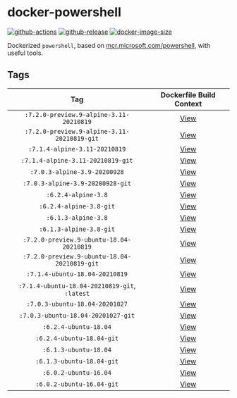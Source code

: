 # docker-powershell

[![github-actions](https://github.com/theohbrothers/docker-powershell/workflows/ci-master-pr/badge.svg)](https://github.com/theohbrothers/docker-powershell/actions)
[![github-release](https://img.shields.io/github/v/release/theohbrothers/docker-powershell?style=flat-square)](https://github.com/theohbrothers/docker-powershell/releases/)
[![docker-image-size](https://img.shields.io/docker/image-size/theohbrothers/docker-powershell/latest)](https://hub.docker.com/r/theohbrothers/docker-powershell)

Dockerized `powershell`, based on [mcr.microsoft.com/powershell](https://hub.docker.com/r/microsoft/powershell/), with useful tools.

## Tags

| Tag | Dockerfile Build Context |
|:-------:|:---------:|
| `:7.2.0-preview.9-alpine-3.11-20210819` | [View](variants/7.2.0-preview.9-alpine-3.11-20210819 ) |
| `:7.2.0-preview.9-alpine-3.11-20210819-git` | [View](variants/7.2.0-preview.9-alpine-3.11-20210819-git ) |
| `:7.1.4-alpine-3.11-20210819` | [View](variants/7.1.4-alpine-3.11-20210819 ) |
| `:7.1.4-alpine-3.11-20210819-git` | [View](variants/7.1.4-alpine-3.11-20210819-git ) |
| `:7.0.3-alpine-3.9-20200928` | [View](variants/7.0.3-alpine-3.9-20200928 ) |
| `:7.0.3-alpine-3.9-20200928-git` | [View](variants/7.0.3-alpine-3.9-20200928-git ) |
| `:6.2.4-alpine-3.8` | [View](variants/6.2.4-alpine-3.8 ) |
| `:6.2.4-alpine-3.8-git` | [View](variants/6.2.4-alpine-3.8-git ) |
| `:6.1.3-alpine-3.8` | [View](variants/6.1.3-alpine-3.8 ) |
| `:6.1.3-alpine-3.8-git` | [View](variants/6.1.3-alpine-3.8-git ) |
| `:7.2.0-preview.9-ubuntu-18.04-20210819` | [View](variants/7.2.0-preview.9-ubuntu-18.04-20210819 ) |
| `:7.2.0-preview.9-ubuntu-18.04-20210819-git` | [View](variants/7.2.0-preview.9-ubuntu-18.04-20210819-git ) |
| `:7.1.4-ubuntu-18.04-20210819` | [View](variants/7.1.4-ubuntu-18.04-20210819 ) |
| `:7.1.4-ubuntu-18.04-20210819-git`, `:latest` | [View](variants/7.1.4-ubuntu-18.04-20210819-git ) |
| `:7.0.3-ubuntu-18.04-20201027` | [View](variants/7.0.3-ubuntu-18.04-20201027 ) |
| `:7.0.3-ubuntu-18.04-20201027-git` | [View](variants/7.0.3-ubuntu-18.04-20201027-git ) |
| `:6.2.4-ubuntu-18.04` | [View](variants/6.2.4-ubuntu-18.04 ) |
| `:6.2.4-ubuntu-18.04-git` | [View](variants/6.2.4-ubuntu-18.04-git ) |
| `:6.1.3-ubuntu-18.04` | [View](variants/6.1.3-ubuntu-18.04 ) |
| `:6.1.3-ubuntu-18.04-git` | [View](variants/6.1.3-ubuntu-18.04-git ) |
| `:6.0.2-ubuntu-16.04` | [View](variants/6.0.2-ubuntu-16.04 ) |
| `:6.0.2-ubuntu-16.04-git` | [View](variants/6.0.2-ubuntu-16.04-git ) |

